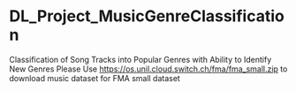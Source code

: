 # DL_Project_MusicGenreClassification
Classification of Song Tracks into Popular Genres with Ability to Identify New Genres
Please Use https://os.unil.cloud.switch.ch/fma/fma_small.zip to download music  dataset for FMA small dataset

